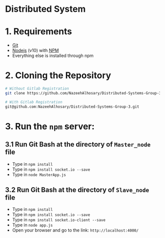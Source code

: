 # Distributed System

# 1. Requirements
* [Git](https://git-scm.com/) 
* [Nodejs](https://nodejs.org/en/) (v10) with [NPM](https://www.npmjs.com/)
* Everything else is installed through npm


# 2. Cloning the Repository

```bash
# Without Gitlab Registration
git clone https://github.com/NazeehAlhosary/Distributed-Systems-Group-3.git

# With Gitlab Registration
git@github.com:NazeehAlhosary/Distributed-Systems-Group-3.git
```
# 3. Run the ```npm``` server:

   ## 3.1 Run Git Bash at the directory of ```Master_node``` file  
   * Type in ```npm install```
   * Type in ```npm install socket.io --save```
   * Type in ```node MasterApp.js```
   ## 3.2 Run Git Bash at the directory of ```Slave_node``` file  
   * Type in ```npm install```
   * Type in ```npm install socket.io --save```
   * Type in ```npm install socket.io-client --save```
   * Type in ```node app.js```
   * Open your browser and go to the link: ```http://localhost:4000/```
